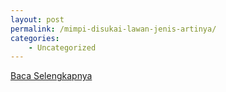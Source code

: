 ```yaml
---
layout: post
permalink: /mimpi-disukai-lawan-jenis-artinya/
categories:
    - Uncategorized
---
```


[Baca Selengkapnya](/05)